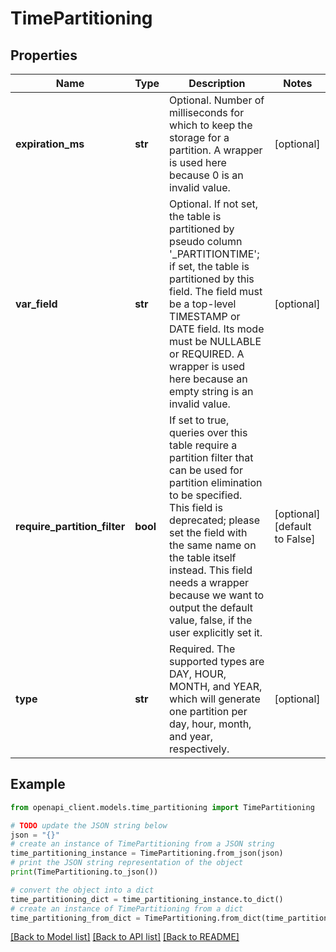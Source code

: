 # TimePartitioning


## Properties

Name | Type | Description | Notes
------------ | ------------- | ------------- | -------------
**expiration_ms** | **str** | Optional. Number of milliseconds for which to keep the storage for a partition. A wrapper is used here because 0 is an invalid value. | [optional] 
**var_field** | **str** | Optional. If not set, the table is partitioned by pseudo column &#39;_PARTITIONTIME&#39;; if set, the table is partitioned by this field. The field must be a top-level TIMESTAMP or DATE field. Its mode must be NULLABLE or REQUIRED. A wrapper is used here because an empty string is an invalid value. | [optional] 
**require_partition_filter** | **bool** | If set to true, queries over this table require a partition filter that can be used for partition elimination to be specified. This field is deprecated; please set the field with the same name on the table itself instead. This field needs a wrapper because we want to output the default value, false, if the user explicitly set it. | [optional] [default to False]
**type** | **str** | Required. The supported types are DAY, HOUR, MONTH, and YEAR, which will generate one partition per day, hour, month, and year, respectively. | [optional] 

## Example

```python
from openapi_client.models.time_partitioning import TimePartitioning

# TODO update the JSON string below
json = "{}"
# create an instance of TimePartitioning from a JSON string
time_partitioning_instance = TimePartitioning.from_json(json)
# print the JSON string representation of the object
print(TimePartitioning.to_json())

# convert the object into a dict
time_partitioning_dict = time_partitioning_instance.to_dict()
# create an instance of TimePartitioning from a dict
time_partitioning_from_dict = TimePartitioning.from_dict(time_partitioning_dict)
```
[[Back to Model list]](../README.md#documentation-for-models) [[Back to API list]](../README.md#documentation-for-api-endpoints) [[Back to README]](../README.md)


